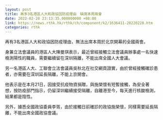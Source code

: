 ```yaml
---
layout: post
title: 再多3名港區人大和政協因防疫理由　缺席本周兩會
date: 2022-02-28 23:13:35.000000000 +08:00
link: https://news.rthk.hk/rthk/ch/component/k2/1636411-20220228.htm
categories: rthk
---
```


再有3名港區人大和政協因防疫理由，無法出席本周於北京開幕的全國兩會。

身兼立法會議員的港區人大陳曼琪表示，最近曾經接觸立法會議員辦事處一名快速檢測陽性的職員，需要繼續留在深圳隔離，不能出席全國人大會議。

另一名港區人大、工聯會立法會議員吳秋北在社交網頁證實，由於曾經接觸確診患者，亦需要在深圳延長隔離，不能上京開會。

他表示是在本月21日，因接受抗疫物資捐贈，與施榮懷有短暫接觸，為安全著想，按防疫部門指示，仍留深圳繼續接受隔離，自離港至今，每天進行核酸檢測，結果都是陰性。

另外，據悉全國政協委員李胥，由於接觸日前確診的政協施榮懷，同樣需要延長隔離，不能出席全國政協會議。
